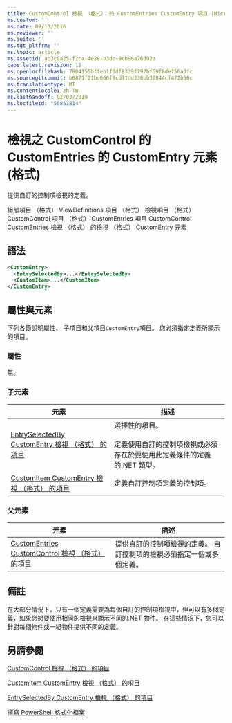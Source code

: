 ```yaml
---
title: CustomControl 檢視 （格式） 的 CustomEntries CustomEntry 項目 |Microsoft Docs
ms.custom: ''
ms.date: 09/13/2016
ms.reviewer: ''
ms.suite: ''
ms.tgt_pltfrm: ''
ms.topic: article
ms.assetid: ac3c0a25-f2ca-4e28-b3dc-9cb06a76d92a
caps.latest.revision: 11
ms.openlocfilehash: 7804155bffeb1f0df8339f797bf59f8def56a3fc
ms.sourcegitcommit: b6871f21bd666f9cd71dd336bb3f844cf472b56c
ms.translationtype: MT
ms.contentlocale: zh-TW
ms.lasthandoff: 02/03/2019
ms.locfileid: "56861814"
---
```

# <a name="customentry-element-for-customentries-for-customcontrol-for-view-format"></a>檢視之 CustomControl 的 CustomEntries 的 CustomEntry 元素 (格式)

提供自訂的控制項檢視的定義。

組態項目 （格式） ViewDefinitions 項目 （格式） 檢視項目 （格式） CustomControl 項目 （格式） CustomEntries 項目 CustomControl CustomEntries 檢視 （格式） 的檢視 （格式） CustomEntry 元素

## <a name="syntax"></a>語法

```xml
<CustomEntry>
  <EntrySelectedBy>...</EntrySelectedBy>
  <CustomItem>...</CustomItem>
</CustomEntry>
```

## <a name="attributes-and-elements"></a>屬性與元素

下列各節說明屬性、 子項目和父項目`CustomEntry`項目。 您必須指定定義所顯示的項目。

### <a name="attributes"></a>屬性

無。

### <a name="child-elements"></a>子元素

|元素|描述|
|-------------|-----------------|
|[EntrySelectedBy CustomEntry 檢視 （格式） 的項目](./entryselectedby-element-for-customentry-for-customcontrol-for-view-format.md)|選擇性的項目。<br /><br /> 定義使用自訂的控制項檢視或必須存在於要使用此定義條件的定義的.NET 類型。|
|[CustomItem CustomEntry 檢視 （格式） 的項目](./customitem-element-for-customentry-for-customcontrol-for-view-format.md)|定義自訂控制項定義的控制項。|

### <a name="parent-elements"></a>父元素

|元素|描述|
|-------------|-----------------|
|[CustomEntries CustomControl 檢視 （格式） 的項目](./customentries-element-for-customcontrol-for-view-format.md)|提供自訂的控制項檢視的定義。 自訂控制項的檢視必須指定一個或多個定義。|

## <a name="remarks"></a>備註

在大部分情況下，只有一個定義需要為每個自訂的控制項檢視中，但可以有多個定義，如果您想要使用相同的檢視來顯示不同的.NET 物件。 在這些情況下，您可以針對每個物件或一組物件提供不同的定義。

## <a name="see-also"></a>另請參閱

[CustomControl 檢視 （格式） 的項目](./customcontrol-element-for-view-format.md)

[CustomItem CustomEntry 檢視 （格式） 的項目](./customitem-element-for-customentry-for-customcontrol-for-view-format.md)

[EntrySelectedBy CustomEntry 檢視 （格式） 的項目](./entryselectedby-element-for-customentry-for-customcontrol-for-view-format.md)

[撰寫 PowerShell 格式化檔案](./writing-a-powershell-formatting-file.md)
